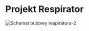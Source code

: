 # Projekt Respirator


![Schemat budowy respiratora-2](https://github.com/popiolekdawid/respirator/assets/112573508/7e32a745-e562-447e-ab6d-291f75b109c6)
